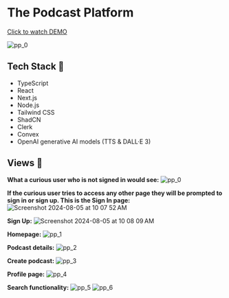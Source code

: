 # The Podcast Platform
[Click to watch DEMO](https://www.youtube.com/watch?v=XS7b3M92oP0)

![pp_0](https://github.com/user-attachments/assets/a3f08896-dadd-486a-bce9-ac0764542dee)


## Tech Stack 🧰
- TypeScript
- React
- Next.js
- Node.js
- Tailwind CSS
- ShadCN
- Clerk
- Convex
- OpenAI generative AI models (TTS & DALL·E 3)

## Views 🧐
**What a curious user who is not signed in would see:**
![pp_0](https://github.com/user-attachments/assets/8952ce25-6489-49c8-b468-850a548c1020)

**If the curious user tries to access any other page they will be prompted to sign in or sign up. This is the Sign In page:**
![Screenshot 2024-08-05 at 10 07 52 AM](https://github.com/user-attachments/assets/9c38b03d-c374-43ca-91a4-9b2e872ab8d7)

**Sign Up:**
![Screenshot 2024-08-05 at 10 08 09 AM](https://github.com/user-attachments/assets/304a116a-b98a-4d9b-a218-eb825e93128c)

**Homepage:**
![pp_1](https://github.com/user-attachments/assets/f6b3c394-e741-4389-827e-389be33076ac)

**Podcast details:**
![pp_2](https://github.com/user-attachments/assets/e68760b0-8d19-4574-9e8c-ac85e89fedb2)

**Create podcast:**
![pp_3](https://github.com/user-attachments/assets/faf10c0f-55f6-4060-945d-00796249a87e)

**Profile page:**
![pp_4](https://github.com/user-attachments/assets/7d135f9a-ed4c-4fc2-aac5-1c596bffd861)

**Search functionality:**
![pp_5](https://github.com/user-attachments/assets/fbbbfb86-36e7-40d9-b290-0f5bc0ab3b2f)
![pp_6](https://github.com/user-attachments/assets/2560a943-07c7-415f-8401-c7988e3f4ac8)


 





